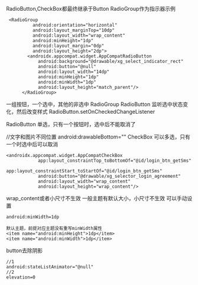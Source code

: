 
RadioButton,CheckBox都最终继承于Button
RadioGroup作为指示器示例
```
 <RadioGroup
          android:orientation="horizontal"
          android:layout_marginTop="10dp"
          android:layout_width="wrap_content"
          android:minHeight="1dp"
          android:layout_margin="0dp"
          android:layout_height="2dp">
        <androidx.appcompat.widget.AppCompatRadioButton
            android:background="@drawable/xg_select_indicator_rect"
            android:button="@null"
            android:layout_width="14dp"
            android:minHeight="1dp"
            android:minWidth="1dp"
            android:layout_height="match_parent"/>
      </RadioGroup>
```

一组按钮，一个选中，其他的非选中
RadioGroup  RadioButton
监听选中状态变化，然后改变样式
RadioButton.setOnCheckedChangeListener


RadioButton
单选，只有一个按钮时，选中后不能取消了

//文字和图片不同位置  android:drawableBottom=""
CheckBox 可以多选，只有一个时选中后可以取消
```
<androidx.appcompat.widget.AppCompatCheckBox
            app:layout_constraintTop_toBottomOf="@id/login_btn_getSms"
            app:layout_constraintStart_toStartOf="@id/login_btn_getSms"
            android:button="@drawable/xg_selector_login_agreement"
            android:layout_width="wrap_content"
            android:layout_height="wrap_content"/>
```

wrap_content或者小尺寸不生效
一般主题有默认大小，小尺寸不生效
可以手动设置
```
android:minWidth=1dp

默认主题，前提对应主题没有重写minWidth属性
<item name="android:minHeight">1dp</item>
<item name="android:minWidth">1dp</item>
```

button去除阴影
```
//1
android:stateListAnimator="@null"
//2
elevation=0
```